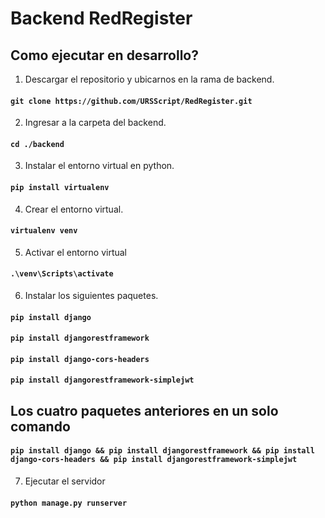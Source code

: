 # Backend RedRegister

## Como ejecutar en desarrollo?
1. Descargar el repositorio y ubicarnos en la rama de backend.

#### `git clone https://github.com/URSScript/RedRegister.git`

2. Ingresar a la carpeta del backend.

#### `cd ./backend`

3. Instalar el entorno virtual en python.

#### `pip install virtualenv`

4. Crear el entorno virtual.

#### `virtualenv venv`

5. Activar el entorno virtual

#### `.\venv\Scripts\activate`

6. Instalar los siguientes paquetes.

#### `pip install django`
#### `pip install djangorestframework`
#### `pip install django-cors-headers`
#### `pip install djangorestframework-simplejwt`

## Los cuatro paquetes anteriores en un solo comando

#### `pip install django && pip install djangorestframework && pip install django-cors-headers && pip install djangorestframework-simplejwt`

7. Ejecutar el servidor

#### `python manage.py runserver`




